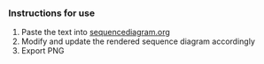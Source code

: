 ### Instructions for use

1. Paste the text into [sequencediagram.org](sequencediagram.org)
2. Modify and update the rendered sequence diagram accordingly
3. Export PNG 


